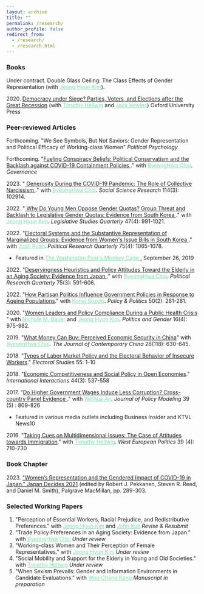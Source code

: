```yaml
---
layout: archive
title: ""
permalink: /research/
author_profile: false
redirect_from: 
  - /research/
  - /research.html
---
```


### Books 
<dl>
Under contract. Double Glass Ceiling: The Class Effects of Gender Representation (with <a href="https://jeonghyunkim.com/" style="color: #82E0AA">Jeong Hyun Kim</a>). 
</dl>

<dl>
2020. <a href="https://global.oup.com/academic/product/democracy-under-siege-9780198846208?lang=en&cc=us">Democracy under Siege? Parties, Voters, and Elections after the Great Recession</a> (with <a href="http://mypage.iu.edu/~thellwig/" style="color: #82E0AA">Timothy Hellwig</a> and <a href="http://www.jackvowles.com/Welcome.html" style="color: #82E0AA">Jack Vowles</a>) Oxford University Press
</dl>

### Peer-reviewed Articles


<dl> 
Forthcoming. "We See Symbols, But Not Saviors: Gender Representation and Political Efficacy of Working-class Women" <i>Political Psychology</i>
</dl>

<dl>
 Forthcoming. "<a href="https://onlinelibrary.wiley.com/doi/10.1111/gove.12808">Fueling Conspiracy Beliefs: Political Conservatism and the Backlash against COVID-19 Containment Policies </a>." with <a href="https://sites.google.com/site/byeonghwac/" style="color: #82E0AA">ByeongHwa Choi</a>. <i>Governance</i>
</dl>
  
<dl>
2023. "<a href="https://doi.org/10.1016/j.ssresearch.2023.102914"> Generosity During the COVID-19 Pandemic: The Role of Collective Narcissism </a>." with <a href="https://sites.google.com/site/byeonghwac/" style="color: #82E0AA">ByeongHwa Choi</a>. <i>Social Science Research</i> 114(3): 102914. <a href="https://doi.org/10.1016/j.ssresearch.2023.102914"><i style="margin-right: 0.5em; color: #82E0AA;" class="fa fa-file-text-o"></i></a> 
</dl>

<dl>
2022. "<a href="http://doi.org/10.1111/lsq.12371"> Why Do Young Men Oppose Gender Quotas? Group Threat and Backlash to Legislative Gender Quotas: Evidence from South Korea </a>." with <a href="https://jeonghyunkim.com/" style="color: #82E0AA">Jeong Hyun Kim</a>. <i>Legislative Studies Quarterly</i> 47(4): 991-1021. <a href="http://doi.org/10.1111/lsq.12371"><i style="margin-right: 0.5em; color: #82E0AA;" class="fa fa-file-text-o"></i></a> 
</dl>

<dl>
2022. "<a href="https://journals.sagepub.com/doi/10.1177/10659129211028290">Electoral Systems and the Substantive Representation of Marginalized Groups: Evidence from Women's Issue Bills in South Korea </a>." with <a href="https://joshmryan.github.io/" style="color: #82E0AA">Josh Ryan</a>. <i>Political Research Quarterly</i> 75(4): 1065-1078.<a href="https://journals.sagepub.com/doi/10.1177/10659129211028290"><i style="margin-right: 0.5em; color: #82E0AA;" class="fa fa-file-text-o"></i></a> 

<ul><li>Featured in <a href="https://www.washingtonpost.com/politics/2019/09/26/metoo-crusaders-south-korea-want-reform-election-system-plan-could-deliver-more-legislation-womens-issues/?fbclid=IwAR1WjUFb-veiiSlpZCiOPgLVaXhanaiugkwNEfQRtQwPhdTxlqt4q1kl0-Y" style="color: #82E0AA"> The Washington Post's Monkey Cage </a>, September 26, 2019</li></ul>
</dl>

<dl>
 2022. "<a href="https://journals.sagepub.com/doi/full/10.1177/10659129211016061">Deservingness Heuristics and Policy Attitudes Toward the Elderly in an Aging Society: Evidence from Japan </a>.” with <a href="https://sites.google.com/site/byeonghwac/" style="color: #82E0AA">ByeongHwa Choi</a>. <i>Political Research Quarterly</i> 75(3): 591-606.  
</dl>

<dl>
2022. "<a href="https://www.ingentaconnect.com/content/tpp/pap/pre-prints/content-policypold2000118">How Partisan Politics Influence Government Policies in Response to Ageing Populations</a>." with <a href="https://koheisuzuki.weebly.com/" style="color: #82E0AA">Kohei Suzuki</a>. <i>Policy & Politics</i> 50(2): 261-281. <a href="https://www.ingentaconnect.com/content/tpp/pap/pre-prints/content-policypold2000118"><i style="margin-right: 0.5em; color: #82E0AA;" class="fa fa-file-text-o"></i></a> 
</dl>

  
<dl>
2020. "<a href="https://www.cambridge.org/core/journals/politics-and-gender/article/women-leaders-and-policy-compliance-during-a-public-health-crisis/F0C1DD547BF83FF6C729B17AFC127C1A">Women Leaders and Policy Compliance During a Public Health Crisis </a>" with <a href="http://www.nicholebauer.com/" style="color: #82E0AA">Nichole M. Bauer</a> and <a href="https://jeonghyunkim.com/" style="color: #82E0AA">Jeong Hyun Kim</a>. <i>Politics and Gender</i> 16(4): 975-982. <a href="https://www.cambridge.org/core/journals/politics-and-gender/article/women-leaders-and-policy-compliance-during-a-public-health-crisis/F0C1DD547BF83FF6C729B17AFC127C1A"><i style="margin-right: 0.5em; color: #82E0AA;" class="fa fa-file-text-o"></i></a>
</dl>


<dl>
2019. "<a href="https://doi.org/10.1080/10670564.2018.1557950">What Money Can Buy: Perceived Economic Security in China</a>" with <a href="https://sites.google.com/site/byeonghwac/" style="color: #82E0AA">ByeongHwa Choi</a>. <i>The Journal of Contemporary China</i> 28(118): 630-645. <a href="https://doi.org/10.1080/10670564.2018.1557950"><i style="margin-right: 0.5em; color: #82E0AA;" class="fa fa-file-text-o"></i></a> <a href="https://doi.org/10.7910/DVN/8S5IRV"><i style="margin-right: 0.5em; color: #82E0AA;" class="fa fa-database"></i></a> 
</dl>

<dl>
2018. "<a href="https://www.sciencedirect.com/science/article/pii/S0261379418300519">Types of Labor Market Policy and the Electoral Behavior of Insecure Workers</a>." <i>Electoral Studies</i> 55: 1-10 <a href="https://www.dropbox.com/s/z33nr5npqugodnm/Kweon2018_ES_Preprint.pdf?dl=0"><i style="margin-right: 0.5em; color: #82E0AA;" class="fa fa-file-text-o"></i></a> <a href="https://dataverse.harvard.edu/dataset.xhtml?persistentId=doi:10.7910/DVN/ZVB9FG"><i style="margin-right: 0.5em; color: #82E0AA;" class="fa fa-database"></i></a> 
</dl>

<dl>
2018. "<a href="https://www.tandfonline.com/doi/abs/10.1080/03050629.2018.1382489?journalCode=gini20">Economic Competitiveness and Social Policy in Open Economies</a>." <i>International Interactions</i> 44(3): 537-558 <a href="https://www.dropbox.com/s/8g0xemop3qy5ktk/Kweon2018_II_Preprint.pdf?dl=0"><i style="margin-right: 0.5em; color: #82E0AA;" class="fa fa-file-text-o"></i></a>  <a href="https://doi.org/10.7910/DVN/T89DK6"><i style="margin-right: 0.5em; color: #82E0AA;" class="fa fa-database"></i></a> 
</dl>  

<dl>
2017. "<a href="https://www.sciencedirect.com/science/article/pii/S0161893817300194">Do Higher Government Wages Induce Less Corruption? Cross-country Panel Evidence </a>." with <a href="https://sites.google.com/view/weihuaan/home" style="color: #82E0AA">Weihua An</a>. <i>Journal of Policy Modeling</i> 39 (5) : 809-826 <a href="https://www.sciencedirect.com/science/article/pii/S0161893817300194"><i style="margin-right: 0.5em; color: #82E0AA;" class="fa fa-file-text-o"></i></a>  

<ul><li>Featured in various media outlets including Business Insider and KTVL News10</li></ul>
</dl>  

<dl>
2016. "<a href="https://www.tandfonline.com/doi/abs/10.1080/01402382.2015.1136491">Taking Cues on Multidimensional Issues: The Case of Attitudes towards Immigration</a>." with <a href="https://sites.google.com/view/thellwig/" style="color: #82E0AA">Timothy Hellwig</a>. <i>West European Politics</i> 39 (4): 710-730 <a href="https://www.dropbox.com/s/p02anx3l7sjrsep/Hellwig%26Kweon2016_WEP.pdf?dl=0"><i style="margin-right: 0.5em; color: #82E0AA;" class="fa fa-file-text-o"></i></a>  <a href="https://www.dropbox.com/s/zf19p7eh7927rxx/Hellwig%26Kweon2016_WEP_SI.pdf?dl=0"><i style="margin-right: 0.5em; color: #82E0AA;" class="fa fa-database"></i></a> 
</dl>  

### Book Chapter
<dl>
2023. <a href="https://link.springer.com/book/10.1007/978-3-031-11324-6">"Women’s Representation and the Gendered Impact of COVID-19 in Japan." Japan Decides 2021</a> (edited by Robert J. Pekkanen, Steven R. Reed, and Daniel M. Smith), Palgrave MacMillan, pp. 289-303.
  
</dl>

### Selected Working Papers



<ol start="1">
  

   
  <li>"Perception of Essential Workers, Racial Prejudice, and Redistributive Preferences." with <a href="https://jeonghyunkim.com/" style="color: #82E0AA">Jeong Hyun Kim</a> and <a href="https://jskuk.github.io/" style="color: #82E0AA">John Kuk</a> <i>Revise & Resubmit</i></li>
  
<li>"Trade Policy Preferences in an Aging Society: Evidence from Japan." with <a href="https://sites.google.com/site/byeonghwac/" style="color: #82E0AA">ByeongHwa Choi</a> <i>Under review</i></li>
    
 <li>"Working-class Women and Their Perception of Female Representatives." with <a href="https://jeonghyunkim.com/" style="color: #82E0AA">Jeong Hyun Kim</a> <i>Under review</i></li>
        
 <li>"Social Mobility and Support for the Elderly in Young and Old Societies." with <a href="https://sites.google.com/view/thellwig/" style="color: #82E0AA">Timothy Hellwig</a> <i>Under review</i></li>
  
 <li>"When Sexism Prevails: Gender and Information Environments in Candidate Evaluations." with <a href="https://woochangkang.wordpress.com/" style="color: #82E0AA">Woo Chang Kang</a> <i>Manuscript in preparation</i></li>

  
 </ol>





